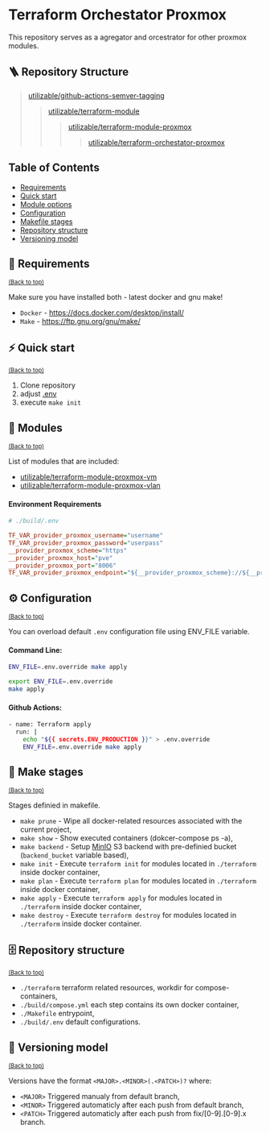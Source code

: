 Terraform Orchestator Proxmox
============
This repository serves as a agregator and orcestrator for other proxmox modules.

## 🪜 Repository Structure
> [utilizable/github-actions-semver-tagging](https://github.com/utilizable/github-actions-semver-tagging)
>> [utilizable/terraform-module](https://github.com/utilizable/terraform-module)
>>> [utilizable/terraform-module-proxmox](https://github.com/utilizable/terraform-module-proxmox)
>>>> [utilizable/terraform-orchestator-proxmox](https://github.com/utilizable/terraform-orchestator-proxmox)

## Table of Contents
- [Requirements](#-requirements)
- [Quick start](#%EF%B8%8F-quick-start)
- [Module options](#-module-options)
- [Configuration](#%EF%B8%8F-configuration)
- [Makefile stages](#-make-stages)
- [Repository structure](#-repository-structure-1)
- [Versioning model](#-versioning-model)

## 🧰 Requirements
<sup>[(Back to top)](#table-of-contents)</sup>

Make sure you have installed both - latest docker and gnu make!

  - `Docker` - https://docs.docker.com/desktop/install/
  - `Make` - https://ftp.gnu.org/gnu/make/

## ⚡️ Quick start
<sup>[(Back to top)](#table-of-contents)</sup>

  1. Clone repository
  2. adjust [.env](./build/.env)
  3. execute `make init`

## 📔 Modules
<sup>[(Back to top)](#table-of-contents)</sup>

List of modules that are included:

- [utilizable/terraform-module-proxmox-vm](https://github.com/utilizable/terraform-module-proxmox-vm)
- [utilizable/terraform-module-proxmox-vlan](https://github.com/utilizable/terraform-module-proxmox-vlan)


#### Environment Requirements
```ini
# ./build/.env

TF_VAR_provider_proxmox_username="username"
TF_VAR_provider_proxmox_password="userpass"
__provider_proxmox_scheme="https"
__provider_proxmox_host="pve"
__provider_proxmox_port="8006"
TF_VAR_provider_proxmox_endpoint="${__provider_proxmox_scheme}://${__provider_proxmox_host}:${__provider_proxmox_port}"
```
## ⚙️ Configuration
<sup>[(Back to top)](#table-of-contents)</sup>

You can overload default `.env` configuration file using ENV_FILE variable. 

#### Command Line:
```sh
ENV_FILE=.env.override make apply
```
```sh
export ENV_FILE=.env.override
make apply
```
#### Github Actions:
```sh
- name: Terraform apply
  run: |
    echo "${{ secrets.ENV_PRODUCTION }}" > .env.override
    ENV_FILE=.env.override make apply
```

## 📒 Make stages
<sup>[(Back to top)](#table-of-contents)</sup>

Stages definied in makefile.

- `make prune` - Wipe all docker-related resources associated with the current project,
- `make show` - Show executed containers (dokcer-compose ps -a),
- `make backend` - Setup [MinIO](https://min.io/) S3 backend with pre-definied bucket (`backend_bucket` variable based),
- `make init` - Execute `terraform init` for modules located in `./terraform` inside docker container,
- `make plan` - Execute `terraform plan` for modules located in `./terraform` inside docker container,
- `make apply` - Execute `terraform apply` for modules located in `./terraform` inside docker container,
- `make destroy` - Execute `terraform destroy` for modules located in `./terraform` inside docker container.

## 🗄 Repository structure
<sup>[(Back to top)](#table-of-contents)</sup>

- `./terraform` terraform related resources, workdir for compose-containers,
- `./build/compose.yml` each step contains its own docker container,
- `./Makefile` entrypoint,
- `./build/.env` default configurations.

## 🔖 Versioning model
<sup>[(Back to top)](#table-of-contents)</sup>

Versions have the format `<MAJOR>.<MINOR>(.<PATCH>)?` where:

- `<MAJOR>` Triggered manualy from default branch,
- `<MINOR>` Triggered automaticly after each push from default branch,
- `<PATCH>` Triggered automaticly after each push from fix/[0-9].[0-9].x branch.
